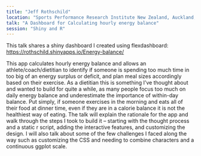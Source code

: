 ```yaml
---
title: "Jeff Rothschild"
location: "Sports Performance Research Institute New Zealand, Auckland, NZ"
talk: "A Dashboard for Calculating hourly energy balance"
session: "Shiny and R"
---
```


This talk shares a shiny dashboard I created using flexdashboard: https://rothschild.shinyapps.io/Energy-balance/

This app calculates hourly energy balance and allows an athlete/coach/dietitian to identify if someone is spending too much time in too big of an energy surplus or deficit, and plan meal sizes accordingly based on their exercise. As a dietitian this is something I’ve thought about and wanted to build for quite a while, as many people focus too much on daily energy balance and underestimate the importance of within-day balance. Put simply, if someone exercises in the morning and eats all of their food at dinner time, even if they are in a calorie balance it is not the healthiest way of eating. The talk will explain the rationale for the app and walk through the steps I took to build it – starting with the thought process and a static r script, adding the interactive features, and customizing the design. I will also talk about some of the few challenges I faced along the way such as customizing the CSS and needing to combine characters and a continuous ggplot scale. 

